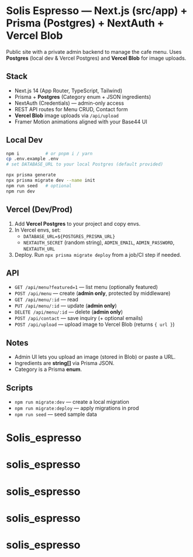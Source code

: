# Solis Espresso — Next.js (src/app) + Prisma (Postgres) + NextAuth + Vercel Blob

Public site with a private admin backend to manage the cafe menu. Uses **Postgres** (local dev & Vercel Postgres) and **Vercel Blob** for image uploads.

## Stack
- Next.js 14 (App Router, TypeScript, Tailwind)
- Prisma + **Postgres** (Category enum + JSON ingredients)
- NextAuth (Credentials) — admin-only access
- REST API routes for Menu CRUD, Contact form
- **Vercel Blob** image uploads via `/api/upload`
- Framer Motion animations aligned with your Base44 UI

## Local Dev
```bash
npm i          # or pnpm i / yarn
cp .env.example .env
# set DATABASE_URL to your local Postgres (default provided)

npx prisma generate
npx prisma migrate dev --name init
npm run seed   # optional
npm run dev
```

## Vercel (Dev/Prod)
1. Add **Vercel Postgres** to your project and copy envs.
2. In Vercel envs, set:
   - `DATABASE_URL=${POSTGRES_PRISMA_URL}`
   - `NEXTAUTH_SECRET` (random string), `ADMIN_EMAIL`, `ADMIN_PASSWORD`, `NEXTAUTH_URL`
3. Deploy. Run `npx prisma migrate deploy` from a job/CI step if needed.

## API
- `GET /api/menu?featured=1` — list menu (optionally featured)
- `POST /api/menu` — create (**admin only**, protected by middleware)
- `GET /api/menu/:id` — read
- `PUT /api/menu/:id` — update (**admin only**)
- `DELETE /api/menu/:id` — delete (**admin only**)
- `POST /api/contact` — save inquiry (+ optional emails)
- `POST /api/upload` — upload image to Vercel Blob (returns `{ url }`)

## Notes
- Admin UI lets you upload an image (stored in Blob) or paste a URL.
- Ingredients are **string[]** via Prisma JSON.
- Category is a Prisma **enum**.

## Scripts
- `npm run migrate:dev` — create a local migration
- `npm run migrate:deploy` — apply migrations in prod
- `npm run seed` — seed sample data
# Solis_espresso
# solis_espresso
# solis_espresso
# solis_espresso
# solis_espresso
